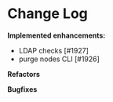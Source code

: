 # Change Log

**Implemented enhancements:**

- LDAP checks [\#1927]
- purge nodes CLI [\#1926]

**Refactors**

**Bugfixes**

